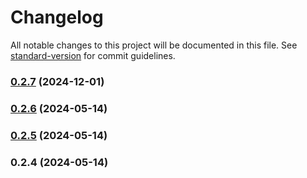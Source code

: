 # Changelog

All notable changes to this project will be documented in this file. See [standard-version](https://github.com/conventional-changelog/standard-version) for commit guidelines.

### [0.2.7](https://github.com/tombigel/svg-path-mini-tools/compare/v0.2.6...v0.2.7) (2024-12-01)

### [0.2.6](https://github.com/tombigel/svg-path-mini-tools/compare/v0.2.5...v0.2.6) (2024-05-14)

### [0.2.5](https://github.com/tombigel/svg-path-mini-tools/compare/v0.2.4...v0.2.5) (2024-05-14)

### 0.2.4 (2024-05-14)
